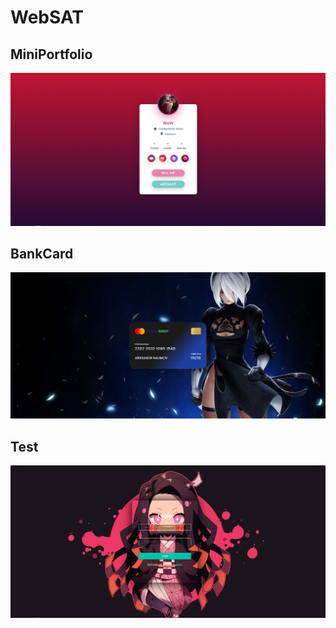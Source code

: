 <h1>WebSAT</h1>
    
<h2>MiniPortfolio</h2>
<img src="MiniPortfolio/15.png">

<h2>BankCard</h2>
<img src="BankCard/Os.png">

<h2>Test</h2>
<img src="Test/15.png">
